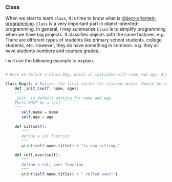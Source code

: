 ### Class

When we start to learn `Class`, it is time to know what is [object-oriented-programming](<https://www.tutorialspoint.com/What-is-object-oriented-programming-OOP>). `Class` is a very important part in object-oriented-programming. In general, I may summarize `Class` is to simplify programming when we have big projects. It classifies objects with the same features. e.g. There are different types of students like primary school students, college students, etc. However, they do have something in common. e.g. they all have students numbers and courses grades.

I will use the following example to explain.

```python

# Here we define a class Dog, which is initiated with name and age. And the dog can sit and roll over.

Class Dog(): # Notice: the first letter for classed object should be capital.
    def _init_(self, name, age):
    """
    _init_ is default setting for name and age.
    There MUST be a self.
    """
       self.name = name
       self.age = age
    
    def sit(self):
       """
       define a sit function 
       """
       print(self.name.title() + "is now sitting."
       
    def roll_over(self):
       """
       define a roll_over function
       """
       print(self.name.title() + " rolled over!")
       
```
    
